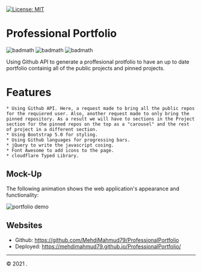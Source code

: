 [![License: MIT](https://img.shields.io/badge/License-MIT-yellow.svg)](https://opensource.org/licenses/MIT)

# Professional Portfolio

![badmath](https://img.shields.io/github/issues/MehdiMahmud79/ProfessionalPortfolio)
![badmath](https://img.shields.io/github/forks/MehdiMahmud79/ProfessionalPortfolio)
![badmath](https://img.shields.io/github/stars/MehdiMahmud79/ProfessionalPortfolio)


Using Github API to generate a proffesional protfolio to have an up to date portfolio containig all of the public projects and pinned projects.

# Features

```
* Using Github API. Here, a request made to bring all the public repos for the requiered user. Also, another request made to only bring the pinned repository. As a result we will have to sections in the Project section for the pinned repos on the top as a "carousel" and the rest of project in a different section.
* Using Bootstrap 5.0 for styling.
* Using Github languages for progressing bars.
* jQuery to write the javascript cosing.
* Font Awesome to add icons to the page.
* cloudflare Typed Library.
```


## Mock-Up

The following animation shows the web application's appearance and functionality:

![portfolio demo](./assets/screen.gif)


## Websites
* Github: https://github.com/MehdiMahmud79/ProfessionalPortfolio
* Deployed: https://mehdimahmud79.github.io/ProfessionalPortfolio/

- - -
© 2021 .
